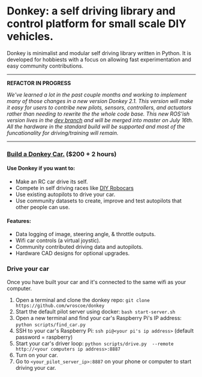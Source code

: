# Donkey: a self driving library and control platform for small scale DIY vehicles.

Donkey is minimalist and modular self driving library written in Python. It is developed for hobbiests with a focus on allowing fast experimentation and easy community contributions.  

---------------------------
**REFACTOR IN PROGRESS**

*We've learned a lot in the past couple months and working to implement many of those changes in a new version Donkey 2.1. This version will make it easy for users to contribe new pilots, sensors, controllers, and actuators rather than needing to rewrite the the whole code base. This new ROS'ish version lives in the [dev branch](https://github.com/wroscoe/donkey/tree/dev) and will be merged into master on July 16th. All the hardware in the standard build will be supported and most of the funcationality for driving/training will remain.*


---------------------------


### [Build a Donkey Car.](http://www.donkeycar.com) ($200 + 2 hours)

#### Use Donkey if you want to:
* Make an RC car drive its self.
* Compete in self driving races like [DIY Robocars](diyrobocars.com)
* Use existing autopilots to drive your car.
* Use community datasets to create, improve and test autopilots that other people can use.  


#### Features:
* Data logging of image, steering angle, & throttle outputs.
* Wifi car controls (a virtual joystic).
* Community contributed driving data and autopilots.
* Hardware CAD designs for optional upgrades.


### Drive your car
Once you have built your car and it's connected to the same wifi as your computer.

1. Open a terminal and clone the donkey repo: `git clone https://github.com/wroscoe/donkey`
2. Start the default pilot server using docker: `bash start-server.sh`
3. Open a new terminal and find your car's Raspberry Pi's IP address: `python scripts/find_car.py`
4. SSH to your car's Raspberry Pi: `ssh pi@<your pi's ip address>` (default password = raspberry)
5. Start your car's driver loop: `python scripts/drive.py  --remote http://<your computers ip address>:8887`
6. Turn on your car.
7. Go to `<your_pilot_server_ip>:8887` on your phone or computer to start driving your car.
